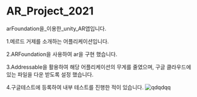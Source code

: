 # AR_Project_2021
arFoundation을_이용한_unity_AR앱입니다.


1.메르드 거제를 소개하는 어플리케이션입니다.

2.ARFoundation을 사용하여 ar을 구현 했습니다. 

3.Addressable을 활용하여 해당 어플리케이션의 무게를 줄였으며, 구글 클라우드에 있는 파일을 다운 받도록 설정 했습니다. 

4.구글테스트에 등록하여 내부 테스트를 진행한 적이 있습니다.
![qdqdqq](https://user-images.githubusercontent.com/71114491/147306853-7dde52f9-8ed5-4919-b42a-72a429129fbe.PNG)
